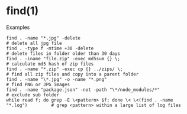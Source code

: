 
# find(1)

Examples

    find . -name "*.jpg" -delete                                                  # delete all jpg file
    find . -type f -mtime +30 -delete                                             # delete files in folder older than 30 days
    find . -iname "file.zip" -exec md5sum {} \;                                   # calculate md5 hash of zip files
    find . -name "*.zip" -exec cp {} ../zips/ \;                                  # find all zip files and copy into a parent folder
    find . -name "\*.jpg" -o -name "*.png"                                         # find PNG or JPG images
    find . -name "package.json" -not -path "\*/node_modules/*"                     # exclude sub folder
    while read f; do grep -E \<pattern> $f; done \< \<(find . -name "*.log")         # grep <pattern> within a large list of log files


